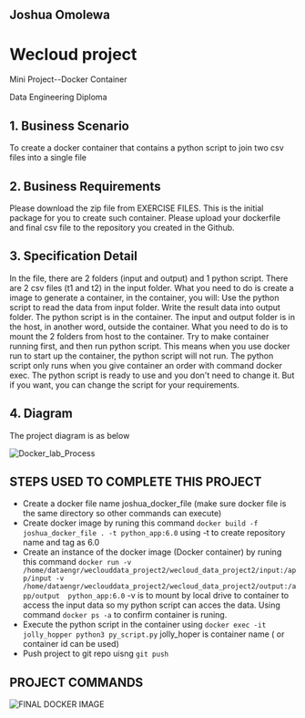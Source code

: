 ## Joshua Omolewa

# Wecloud project 
Mini Project--Docker Container

Data Engineering Diploma


## 1. Business Scenario
To create a docker container that contains a python script to join two csv files into a single file

## 2. Business Requirements
Please download the zip file from EXERCISE FILES. This is the initial package for you to create such container.
Please upload your dockerfile and final csv file to the repository you created in the Github.


## 3. Specification Detail
In the file, there are 2 folders (input and output) and 1 python script. There are 2 csv files (t1 and t2) in the input folder.
What you need to do is create a image to generate a container, in the container, you will:
Use the python script to read the data from input folder.
Write the result data into output folder.
The python script is in the container.
The input and output folder is in the host, in another word, outside the container. What you need to do is to mount the 2 folders from host to the container.
Try to make container running first, and then run python script. This means when you use docker run to start up the container, the python script will not run. The python script only runs when you give container an order with command docker exec.
The python script is ready to use and you don't need to change it. But if you want, you can change the script for your requirements.

## 4. Diagram
The project diagram is as below

![Docker_lab_Process](https://user-images.githubusercontent.com/91354866/190879226-92bbcaf7-e578-488b-ace0-1e7d2badd3e1.jpg)

## STEPS USED TO COMPLETE THIS PROJECT

* Create a docker file name joshua_docker_file (make sure docker file is the same directory so other commands can execute)
* Create docker image by runing this command `docker build -f joshua_docker_file . -t python_app:6.0`  using -t to create repository name and tag as 6.0
* Create an instance of the docker image (Docker container) by  runing this command `docker run -v /home/dataengr/weclouddata_project2/wecloud_data_project2/input:/app/input -v /home/dataengr/weclouddata_project2/wecloud_data_project2/output:/app/output  python_app:6.0` -v is to mount by local drive to container to access the input data so my python script can acces the data. Using command `docker ps -a` to confirm container is runing.
* Execute the python script in the container using `docker exec -it jolly_hopper python3 py_script.py` jolly_hoper is container name ( or container id can be used)
* Push project to git repo uisng `git push`

## PROJECT COMMANDS 

![FINAL DOCKER IMAGE](https://user-images.githubusercontent.com/91354866/190879134-e8977dd3-fcf9-4bc8-b37d-4a97084891e8.jpg)
